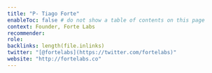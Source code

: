 ```yaml
---
title: "P- Tiago Forte"
enableToc: false # do not show a table of contents on this page
context: Founder, Forte Labs
recommender:
role:
backlinks: length(file.inlinks) 
twitter: "[@fortelabs](https://twitter.com/fortelabs)"
website: "http://fortelabs.co"
---
```



